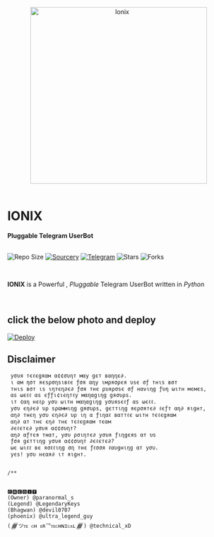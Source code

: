  


<p align="center">
    <a href="https://github.com/Ion-cell/IoniX"><img src="https://telegra.ph/file/5d6f61b25896be4c3dd6c.jpg" alt="Ionix" width=400px></a>
    <br>
    <br>
</p>

<h1>IONIX</h1>
<b>Pluggable Telegram UserBot</b>
<br>
<br>

![Repo Size](https://img.shields.io/github/repo-size/ion-cell/ionix)
[![Sourcery](https://img.shields.io/badge/Sourcery-enabled-brightgreen)](https://sourcery.ai)
[![Telegram](https://img.shields.io/badge/Support%20Group-Telegram-blue)](https://t.me/ionix-support-official)
![Stars](https://img.shields.io/github/stars/ion-cell/ioniX)
![Forks](https://img.shields.io/github/forks/ion-cell/ionix)



<br>

 **IONIX** is a Powerful , _Pluggable_ Telegram UserBot written in _Python_ 
<br>

<br>

## click the below photo and deploy

[![Deploy](https://telegra.ph/file/ddf34deda771cacf0fee8.jpg)](https://heroku.com/deploy?template=https://github.com/ion-cell/ionix/tree/main)

## Disclaimer

                
   ```  ⚠️кαηg αт уσυя σωη яιѕк⚠️          
    уσυя тєℓєgяαм α¢¢συηт мαу gєт вαηηє∂.
    ι αм ησт яєѕρσηѕιвℓє ƒσя αηу ιмρяσρєя υѕє σƒ тнιѕ вσт
    тнιѕ вσт ιѕ ιηтєη∂є∂ ƒσя тнє ρυяρσѕє σƒ нανιηg ƒυη ωιтн мємєѕ,
    αѕ ωєℓℓ αѕ єƒƒι¢ιєηтℓу мαηαgιηg gяσυρѕ.
    ιт ¢αη нєℓρ уσυ ωιтн мαηαgιηg уσυяѕєℓƒ αѕ ωєℓℓ.
    уσυ єη∂є∂ υρ ѕραммιηg gяσυρѕ, gєттιηg яєρσятє∂ ℓєƒт αη∂ яιgнт,
    αη∂ тнєη уσυ єη∂є∂ υρ ιη α ƒιηαℓ вαттℓє ωιтн тєℓєgяαм
    αη∂ αт тнє єη∂ тнє тєℓєgяαм тєαм
    ∂єℓєтє∂ уσυя α¢¢συηт?
    αη∂ αƒтєя тнαт, уσυ ρσιηтє∂ уσυя ƒιηgєяѕ αт υѕ
    ƒσя gєттιηg уσυя α¢¢συηт ∂єℓєтє∂?
    ωє ωιℓℓ вє яσℓℓιηg ση тнє ƒℓσσя ℓαυgнιηg αт уσυ.
    уєѕ! уσυ нєαя∂ ιт яιgнт.


/**
    

🅲🆁🅴🅳🅸🆃
(Owner) @paranormal_s
(Legend) @LegendaryKeys
(Bhagwan) @devil0707
(phoenix) @ultra_legend_guy
(𒁂ツᴛᴇ ᴄʜ ᴇʀ乛ᴛᴇᴄʜɴɪᴄᴀʟ𒁂) @technical_xD




